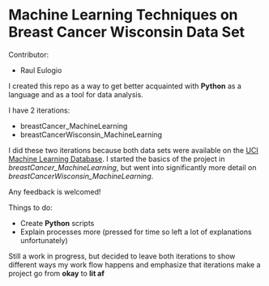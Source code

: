 # Machine Learning Techniques on Breast Cancer Wisconsin Data Set

Contributor:
+ Raul Eulogio

I created this repo as a way to get better acquainted with **Python** as a language and as a tool for data analysis. 

I have 2 iterations:
+ breastCancer_MachineLearning
+ breastCancerWisconsin_MachineLearning

I did these two iterations because both data sets were available on the [UCI Machine Learning Database](http://archive.ics.uci.edu/ml/). I started the basics of the project in *breastCancer_MachineLearning*, but went into significantly more detail on *breastCancerWisconsin_MachineLearning*. 

Any feedback is welcomed!

Things to do:
+ Create **Python** scripts
+ Explain processes more (pressed for time so left a lot of explanations unfortunately) 

Still a work in progress, but decided to leave both iterations to show different ways my work flow happens and emphasize that iterations make a project go from **okay** to **lit af** 